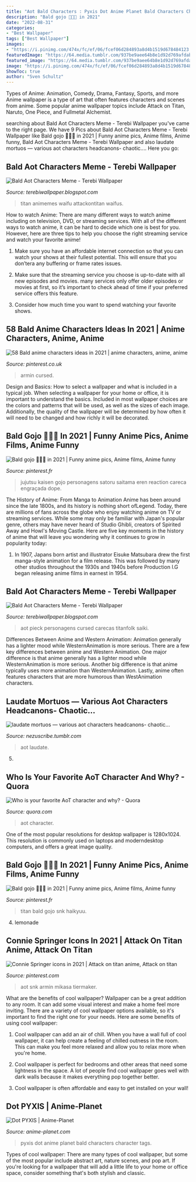 ```yaml
---
title: "Aot Bald Characters : Pyxis Dot Anime Planet Bald Characters Character Tags"
description: "Bald gojo 🥶🥶🥶 in 2021"
date: "2022-08-31"
categories:
- "Best Wallpaper"
tags: ["Best Wallpaper"]
images:
- "https://i.pinimg.com/474x/fc/ef/06/fcef06d284893a8d4b1519d678484123.jpg"
featuredImage: "https://64.media.tumblr.com/937be9aee64b8e1d92d769afdabe8bd3/512bf20fbcc04ca7-78/s1280x1920/4baf444a21b895dd06fd81ee80277b5aac320aaa.png"
featured_image: "https://64.media.tumblr.com/937be9aee64b8e1d92d769afdabe8bd3/512bf20fbcc04ca7-78/s1280x1920/4baf444a21b895dd06fd81ee80277b5aac320aaa.png"
image: "https://i.pinimg.com/474x/fc/ef/06/fcef06d284893a8d4b1519d678484123.jpg"
ShowToc: true
author: "Sven Schultz"
---
```



Types of Anime: Animation, Comedy, Drama, Fantasy, Sports, and more
Anime wallpaper is a type of art that often features characters and scenes from anime. Some popular anime wallpaper topics include Attack on Titan, Naruto, One Piece, and Fullmetal Alchemist.

	

		
searching about Bald Aot Characters Meme - Terebi Wallpaper you've came to the right page. We have 9 Pics about Bald Aot Characters Meme - Terebi Wallpaper like Bald gojo 🥶🥶🥶 in 2021 | Funny anime pics, Anime films, Anime funny, Bald Aot Characters Meme - Terebi Wallpaper and also laudate mortuos — various aot characters headcanons- chaotic.... Here you go:
		
    
## Bald Aot Characters Meme - Terebi Wallpaper

<img loading=lazy src="https://i.redd.it/zzfokumrip351.jpg" onerror="this.onerror=null;this.src='https://tse2.mm.bing.net/th?id=OIP.HmlXQBtp702tnik4YlCcrwHaJB&amp;pid=15.1';" alt="Bald Aot Characters Meme - Terebi Wallpaper">

_Source: terebiwallpaper.blogspot.com_

>titan animemes waifu attackontitan waifus. 

	

How to watch Anime: There are many different ways to watch anime including on television, DVD, or streaming services.
With all of the different ways to watch anime, it can be hard to decide which one is best for you. However, here are three tips to help you choose the right streaming service and watch your favorite anime!
1. Make sure you have an affordable internet connection so that you can watch your shows at their fullest potential. This will ensure that you don’tera any buffering or frame rates issues.

2. Make sure that the streaming service you choose is up-to-date with all new episodes and movies. many services only offer older episodes or movies at first, so it’s important to check ahead of time if your preferred service offers this feature.

3. Consider how much time you want to spend watching your favorite shows.

    
## 58 Bald Anime Characters Ideas In 2021 | Anime Characters, Anime, Anime

<img loading=lazy src="https://i.pinimg.com/474x/fc/ef/06/fcef06d284893a8d4b1519d678484123.jpg" onerror="this.onerror=null;this.src='https://tse4.mm.bing.net/th?id=OIP.Lc4gZvuQLeEQqu82LkMgSwAAAA&amp;pid=15.1';" alt="58 Bald anime characters ideas in 2021 | anime characters, anime, anime">

_Source: pinterest.co.uk_

>armin cursed. 

	

Design and Basics: How to select a wallpaper and what is included in a typical job.
When selecting a wallpaper for your home or office, it is important to understand the basics. Included in most wallpaper choices are the colors and patterns that will be used, as well as the sizes of each image. Additionally, the quality of the wallpaper will be determined by how often it will need to be changed and how richly it will be decorated.

    
## Bald Gojo 🥶🥶🥶 In 2021 | Funny Anime Pics, Anime Films, Anime Funny

<img loading=lazy src="https://i.pinimg.com/736x/cb/d4/20/cbd420b219d0e61c665fbb034d243747.jpg" onerror="this.onerror=null;this.src='https://tse1.mm.bing.net/th?id=OIP.PhMi75GKqKikaHg6yQ2A9QHaHa&amp;pid=15.1';" alt="Bald gojo 🥶🥶🥶 in 2021 | Funny anime pics, Anime films, Anime funny">

_Source: pinterest.fr_

>jujutsu kaisen gojo personagens satoru saitama eren reaction careca engraçada dope. 

	

The History of Anime: From Manga to Animation
Anime has been around since the late 1800s, and its history is nothing short ofLegend. Today, there are millions of fans across the globe who enjoy watching anime on TV or streaming services. While some may only be familiar with Japan's popular genre, others may have never heard of Studio Ghibli, creators of Spirited Away and Howl's Moving Castle. Here are five key moments in the history of anime that will leave you wondering why it continues to grow in popularity today:
1) In 1907, Japans born artist and illustrator Eisuke Matsubara drew the first manga-style animation for a film release. This was followed by many other studios throughout the 1930s and 1940s before Production I.G began releasing anime films in earnest in 1954.

    
## Bald Aot Characters Meme - Terebi Wallpaper

<img loading=lazy src="https://i.pinimg.com/736x/eb/9d/f5/eb9df596dd32cbf20ca7441fcbd2e21f.jpg" onerror="this.onerror=null;this.src='https://tse2.mm.bing.net/th?id=OIP.4ohlg2VfgUs-eY91F-0J5wHaHa&amp;pid=15.1';" alt="Bald Aot Characters Meme - Terebi Wallpaper">

_Source: terebiwallpaper.blogspot.com_

>aot pieck personagens cursed carecas titanfolk saiki. 

	

Differences Between Anime and Western Animation: Animation generally has a lighter mood while WesternAnimation is more serious.
There are a few key differences between anime and Western Animation. One major difference is that anime generally has a lighter mood while WesternAnimation is more serious. Another big difference is that anime typically uses more animation than WesternAnimation. Lastly, anime often features characters that are more humorous than WestAnimation characters.

    
## Laudate Mortuos — Various Aot Characters Headcanons- Chaotic...

<img loading=lazy src="https://64.media.tumblr.com/937be9aee64b8e1d92d769afdabe8bd3/512bf20fbcc04ca7-78/s1280x1920/4baf444a21b895dd06fd81ee80277b5aac320aaa.png" onerror="this.onerror=null;this.src='https://tse4.mm.bing.net/th?id=OIP.aH9q6rRnmKy9qMoH3beSyAHaJ4&amp;pid=15.1';" alt="laudate mortuos — various aot characters headcanons- chaotic...">

_Source: nezuscribe.tumblr.com_

>aot laudate. 

	

5.

    
## Who Is Your Favorite AoT Character And Why? - Quora

<img loading=lazy src="https://qph.fs.quoracdn.net/main-qimg-bbc1d1a3ebf40ce50d633b3f22b5bc47" onerror="this.onerror=null;this.src='https://tse3.mm.bing.net/th?id=OIP.u8HRo-v0DOUNYzs_IrW8RwHaIG&amp;pid=15.1';" alt="Who is your favorite AoT character and why? - Quora">

_Source: quora.com_

>aot character. 

	

One of the most popular resolutions for desktop wallpaper is 1280x1024. This resolution is commonly used on laptops and moderndesktop computers, and offers a great image quality.

    
## Bald Gojo 🥶🥶🥶 In 2021 | Funny Anime Pics, Anime Films, Anime Funny

<img loading=lazy src="https://i.pinimg.com/236x/e5/80/e1/e580e1b6029f0d7eff0d21084e1a4eea.jpg?nii=t" onerror="this.onerror=null;this.src='https://tse2.mm.bing.net/th?id=OIP.1noVwWk2F-hjPMacFo7NNwAAAA&amp;pid=15.1';" alt="Bald gojo 🥶🥶🥶 in 2021 | Funny anime pics, Anime films, Anime funny">

_Source: pinterest.fr_

>titan bald gojo snk haikyuu. 

	

4. lemonade 

    
## Connie Springer Icons In 2021 | Attack On Titan Anime, Attack On Titan

<img loading=lazy src="https://i.pinimg.com/736x/d4/84/2b/d4842bc102978845b3af2be04fd78caf.jpg" onerror="this.onerror=null;this.src='https://tse2.mm.bing.net/th?id=OIP.4XcpsU3XF4frWEWfLXaBRAHaHa&amp;pid=15.1';" alt="Connie Springer icons in 2021 | Attack on titan anime, Attack on titan">

_Source: pinterest.com_

>aot snk armin mikasa tiermaker. 

	

What are the benefits of cool wallpaper?
Wallpaper can be a great addition to any room. It can add some visual interest and make a home feel more inviting. There are a variety of cool wallpaper options available, so it's important to find the right one for your needs. Here are some benefits of using cool wallpaper: 
1. Cool wallpaper can add an air of chill. When you have a wall full of cool wallpaper, it can help create a feeling of chilled outness in the room. This can make you feel more relaxed and allow you to relax more when you're home. 

2. Cool wallpaper is perfect for bedrooms and other areas that need some lightness in the space. A lot of people find cool wallpaper goes well with dark walls because it makes everything pop together better. 

3. Cool wallpaper is often affordable and easy to get installed on your wall!

    
## Dot PYXIS | Anime-Planet

<img loading=lazy src="https://www.anime-planet.com/images/characters/dot-pyxis-25698.jpg" onerror="this.onerror=null;this.src='https://tse4.mm.bing.net/th?id=OIP.1jIgZDLqO6xZ1JXruHQ1ugAAAA&amp;pid=15.1';" alt="Dot PYXIS | Anime-Planet">

_Source: anime-planet.com_

>pyxis dot anime planet bald characters character tags. 

	

Types of cool wallpaper:
There are many types of cool wallpaper, but some of the most popular include abstract art, nature scenes, and pop art. If you're looking for a wallpaper that will add a little life to your home or office space, consider something that's both stylish and classic.

